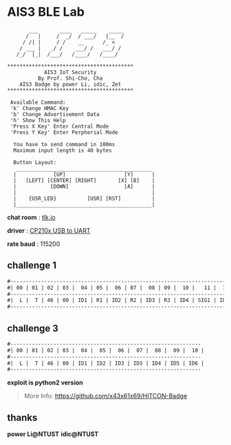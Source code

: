 # AIS3 BLE Lab

```
       ___       ____   _____    _____
      /   |     /  _/  / ___/   |__  /
     / /| |     / /    __      /_ <
    / ___ |   _/ /    ___/ /   ___/ /
   /_/  |_|  /___/   /____/   /____/

*****************************************
            AIS3 IoT Security
          By Prof. Shi-Cho, Cha
    AIS3 Badge by power Li, idic, Zet
*****************************************

 Available Command:
 'k' Change HMAC Key
 'b' Change Advertisement Data
 'h' Show This Help
 'Press X Key' Enter Central Mode
 'Press Y Key' Enter Perpherial Mode

  You have to send command in 100ms
  Maximum input length is 40 bytes

  Button Layout:
   ____________________________________________
  |            [UP]                   [Y]      |
  |   [LEFT] [CENTER] [RIGHT]       [X] [B]    |
  |           [DOWN]                  [A]      |
  |                                            |
  |    {USR_LED}          [USR] [RST]          |
  |____________________________________________|
```


**chat room** : [tlk.io](https://tlk.io/ais3_2017_ble)

**driver** : [CP210x USB to UART](https://www.silabs.com/products/development-tools/software/usb-to-uart-bridge-vcp-drivers)

**rate baud** : 115200

## challenge 1

``` diff
#---------------------------------------------------------------------------------------------
#| 00 | 01 | 02 | 03 |  04 | 05 |  06 | 07 |  08 | 09 |  10 |   11 |  12 |   13 |  14 |   15 |
#---------------------------------------------------------------------------------------------
#|  L |  T | 46 | 00 | ID1 | R1 | ID2 | R2 | ID3 | R3 | ID4 | SIG1 | ID5 | SIG2 | ID6 | SIG3 |
#---------------------------------------------------------------------------------------------
```

## challenge 3

```diff
#--------------------------------------------------------------
#| 00 | 01 | 02 | 03 |  04 |  05 |  06 |  07 |  08 |  09 |  10 |
#--------------------------------------------------------------
#|  L |  T | 46 | 00 | ID1 | ID2 | ID3 | ID3 | ID4 | ID5 | ID6 |
#--------------------------------------------------------------
```

**exploit is python2 version**

> More Info: https://github.com/x43x61x69/HITCON-Badge


## thanks

**power Li@NTUST**
**idic@NTUST**
